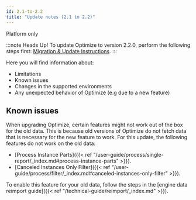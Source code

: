 ```yaml
---
id: 2.1-to-2.2
title: "Update notes (2.1 to 2.2)"
---
```


<span class="badge badge--platform">Platform only</span>

:::note Heads Up!
To update Optimize to version 2.2.0, perform the following steps first: [Migration & Update Instructions](./instructions.md).
:::

Here you will find information about:

* Limitations
* Known issues
* Changes in the supported environments
* Any unexpected behavior of Optimize (e.g due to a new feature)

## Known issues

When upgrading Optimize, certain features might not work out of the box for the old data. This is because old versions of Optimize
do not fetch data that is necessary for the new feature to work. For this update, the following features do not work on the old data:

- [Process Instance Parts]({{< ref "/user-guide/process/single-report/_index.md#process-instance-parts" >}}).
- [Canceled Instances Only Filter]({{< ref "/user-guide/process/filter/_index.md#canceled-instances-only-filter" >}}).

To enable this feature for your old data, follow the steps in the [engine data reimport guide]({{< ref "/technical-guide/reimport/_index.md" >}}).
